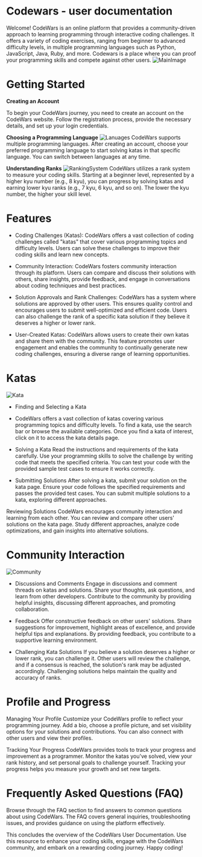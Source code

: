 # Codewars - user documentation
Welcome! CodeWars is an online platform that provides a community-driven approach to 
learning programming through interactive coding challenges. It offers a
variety of coding exercises, ranging from beginner to advanced difficulty
levels, in multiple programming languages such as Python, JavaScript, Java,
Ruby, and more. Codewars is a place where you can proof your programming skills
and compete against other users.
![MainImage](/img/CodeWars.png)
# Getting Started
**Creating an Account**

To begin your CodeWars journey, you need to create an account on the CodeWars website. Follow the registration process, provide the necessary details, and set up your login credentials.

**Choosing a Programming Language**
![Lanuages](/img/Languages.png)
CodeWars supports multiple programming languages. After creating an account, choose your preferred programming language to start solving katas in that specific language. You can switch between languages at any time.

**Understanding Ranks**
![RankingSystem](/img/RankingSystem.png)
CodeWars utilizes a rank system to measure your coding skills. Starting at a beginner level, represented by a higher kyu number (e.g., 8 kyu), you can progress by solving katas and earning lower kyu ranks (e.g., 7 kyu, 6 kyu, and so on). The lower the kyu number, the higher your skill level.
# Features
* Coding Challenges (Katas): CodeWars offers a vast collection of coding challenges called "katas" that cover various programming topics and difficulty levels. Users can solve these challenges to improve their coding skills and learn new concepts.

* Community Interaction: CodeWars fosters community interaction through its platform. Users can compare and discuss their solutions with others, share insights, provide feedback, and engage in conversations about coding techniques and best practices.

* Solution Approvals and Rank Challenges: CodeWars has a system where solutions are approved by other users. This ensures quality control and encourages users to submit well-optimized and efficient code. Users can also challenge the rank of a specific kata solution if they believe it deserves a higher or lower rank.

* User-Created Katas: CodeWars allows users to create their own katas and share them with the community. This feature promotes user engagement and enables the community to continually generate new coding challenges, ensuring a diverse range of learning opportunities.
# Katas
![Kata](/img/kata.png)
* Finding and Selecting a Kata
* CodeWars offers a vast collection of katas covering various programming topics and difficulty levels. To find a kata, use the search bar or browse the available categories. Once you find a kata of interest, click on it to access the kata details page.

* Solving a Kata
Read the instructions and requirements of the kata carefully. Use your programming skills to solve the challenge by writing code that meets the specified criteria. You can test your code with the provided sample test cases to ensure it works correctly.

* Submitting Solutions
After solving a kata, submit your solution on the kata page. Ensure your code follows the specified requirements and passes the provided test cases. You can submit multiple solutions to a kata, exploring different approaches.

Reviewing Solutions
CodeWars encourages community interaction and learning from each other. You can review and compare other users' solutions on the kata page. Study different approaches, analyze code optimizations, and gain insights into alternative solutions.
# Community Interaction
![Community](/img/Community.png)
* Discussions and Comments
Engage in discussions and comment threads on katas and solutions. Share your thoughts, ask questions, and learn from other developers. Contribute to the community by providing helpful insights, discussing different approaches, and promoting collaboration.

*  Feedback
Offer constructive feedback on other users' solutions. Share suggestions for improvement, highlight areas of excellence, and provide helpful tips and explanations. By providing feedback, you contribute to a supportive learning environment.

* Challenging Kata Solutions
If you believe a solution deserves a higher or lower rank, you can challenge it. Other users will review the challenge, and if a consensus is reached, the solution's rank may be adjusted accordingly. Challenging solutions helps maintain the quality and accuracy of ranks.
# Profile and Progress
Managing Your Profile
Customize your CodeWars profile to reflect your programming journey. Add a bio, choose a profile picture, and set visibility options for your solutions and contributions. You can also connect with other users and view their profiles.

Tracking Your Progress
CodeWars provides tools to track your progress and improvement as a programmer. Monitor the katas you've solved, view your rank history, and set personal goals to challenge yourself. Tracking your progress helps you measure your growth and set new targets.
# Frequently Asked Questions (FAQ)
Browse through the FAQ section to find answers to common questions about using CodeWars. The FAQ covers general inquiries, troubleshooting issues, and provides guidance on using the platform effectively.

This concludes the overview of the CodeWars User Documentation. Use this resource to enhance your coding skills, engage with the CodeWars community, and embark on a rewarding coding journey. Happy coding!





